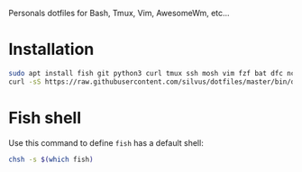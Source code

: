 Personals dotfiles for Bash, Tmux, Vim, AwesomeWm, etc...

# Installation

```sh
sudo apt install fish git python3 curl tmux ssh mosh vim fzf bat dfc ncdu htop btop fd-find gawk ripgrep build-essential apache2-utils tldr xdotool command-not-found
curl -sS https://raw.githubusercontent.com/silvus/dotfiles/master/bin/dotfiles | python3
```

# Fish shell

Use this command to define `fish` has a default shell:
```sh
chsh -s $(which fish)
```

